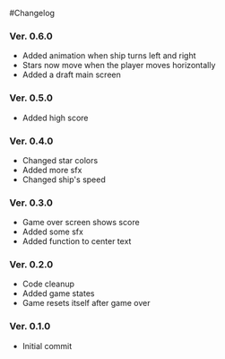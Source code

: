 #Changelog


### Ver. 0.6.0
- Added animation when ship turns left and right
- Stars now move when the player moves horizontally
- Added a draft main screen

### Ver. 0.5.0
- Added high score

### Ver. 0.4.0
- Changed star colors
- Added more sfx
- Changed ship's speed

### Ver. 0.3.0
- Game over screen shows score
- Added some sfx
- Added function to center text

### Ver. 0.2.0
- Code cleanup
- Added game states
- Game resets itself after game over

### Ver. 0.1.0
- Initial commit
